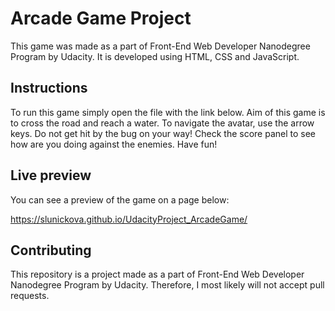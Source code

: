 # Arcade Game Project

This game was made as a part of Front-End Web Developer Nanodegree Program by Udacity. It is developed using HTML, CSS and JavaScript.

## Instructions
To run this game simply open the file with the link below. Aim of this game is to cross the road and reach a water. To navigate the avatar, use the arrow keys. Do not get hit by the bug on your way! Check the score panel to see how are you doing against the enemies.
Have fun!

## Live preview
You can see a preview of the game on a page below:

https://slunickova.github.io/UdacityProject_ArcadeGame/

## Contributing
This repository is a project made as a part of Front-End Web Developer Nanodegree Program by Udacity. Therefore, I most likely will not accept pull requests.
